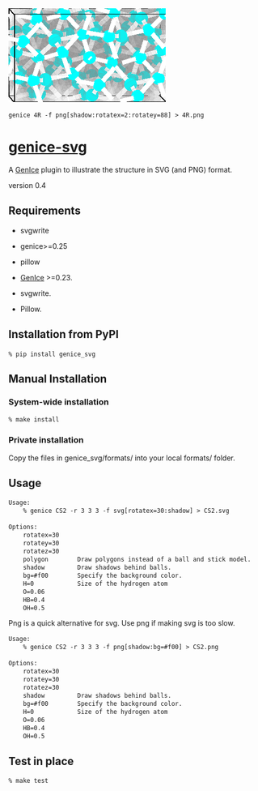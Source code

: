 <img src="4R.png">

    genice 4R -f png[shadow:rotatex=2:rotatey=88] > 4R.png


# [genice-svg](https://github.com/vitroid/genice-svg/)

A [GenIce](https://github.com/vitroid/GenIce) plugin to illustrate the structure in SVG (and PNG) format.

version 0.4

## Requirements

* svgwrite
* genice>=0.25
* pillow

* [GenIce](https://github.com/vitroid/GenIce) >=0.23.
* svgwrite.
* Pillow.

## Installation from PyPI

    % pip install genice_svg

## Manual Installation

### System-wide installation

    % make install

### Private installation

Copy the files in genice_svg/formats/ into your local formats/ folder.

## Usage

    
    Usage:
        % genice CS2 -r 3 3 3 -f svg[rotatex=30:shadow] > CS2.svg
    	
    Options:
        rotatex=30
        rotatey=30
        rotatez=30
        polygon        Draw polygons instead of a ball and stick model.
        shadow         Draw shadows behind balls.
        bg=#f00        Specify the background color.
        H=0            Size of the hydrogen atom
        O=0.06
        HB=0.4
        OH=0.5

Png is a quick alternative for svg. Use png if making svg is too slow.

    
    Usage:
        % genice CS2 -r 3 3 3 -f png[shadow:bg=#f00] > CS2.png
    	
    Options:
        rotatex=30
        rotatey=30
        rotatez=30
        shadow         Draw shadows behind balls.
        bg=#f00        Specify the background color.
        H=0            Size of the hydrogen atom
        O=0.06
        HB=0.4
        OH=0.5

## Test in place

    % make test
